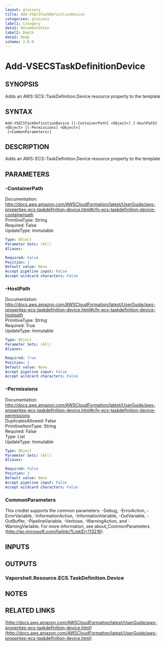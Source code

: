 ```yaml
---
layout: glossary
title: Add-VSECSTaskDefinitionDevice
categories: glossary
label1: Category
data1: Documentation
label2: Depth
data2: Deep
schema: 2.0.0
---
```


# Add-VSECSTaskDefinitionDevice

## SYNOPSIS
Adds an AWS::ECS::TaskDefinition.Device resource property to the template

## SYNTAX

```
Add-VSECSTaskDefinitionDevice [[-ContainerPath] <Object>] [-HostPath] <Object> [[-Permissions] <Object>]
 [<CommonParameters>]
```

## DESCRIPTION
Adds an AWS::ECS::TaskDefinition.Device resource property to the template

## PARAMETERS

### -ContainerPath
Documentation: http://docs.aws.amazon.com/AWSCloudFormation/latest/UserGuide/aws-properties-ecs-taskdefinition-device.html#cfn-ecs-taskdefinition-device-containerpath    
PrimitiveType: String    
Required: False    
UpdateType: Immutable

```yaml
Type: Object
Parameter Sets: (All)
Aliases:

Required: False
Position: 1
Default value: None
Accept pipeline input: False
Accept wildcard characters: False
```

### -HostPath
Documentation: http://docs.aws.amazon.com/AWSCloudFormation/latest/UserGuide/aws-properties-ecs-taskdefinition-device.html#cfn-ecs-taskdefinition-device-hostpath    
PrimitiveType: String    
Required: True    
UpdateType: Immutable

```yaml
Type: Object
Parameter Sets: (All)
Aliases:

Required: True
Position: 2
Default value: None
Accept pipeline input: False
Accept wildcard characters: False
```

### -Permissions
Documentation: http://docs.aws.amazon.com/AWSCloudFormation/latest/UserGuide/aws-properties-ecs-taskdefinition-device.html#cfn-ecs-taskdefinition-device-permissions    
DuplicatesAllowed: False    
PrimitiveItemType: String    
Required: False    
Type: List    
UpdateType: Immutable

```yaml
Type: Object
Parameter Sets: (All)
Aliases:

Required: False
Position: 3
Default value: None
Accept pipeline input: False
Accept wildcard characters: False
```

### CommonParameters
This cmdlet supports the common parameters: -Debug, -ErrorAction, -ErrorVariable, -InformationAction, -InformationVariable, -OutVariable, -OutBuffer, -PipelineVariable, -Verbose, -WarningAction, and -WarningVariable.
For more information, see about_CommonParameters (http://go.microsoft.com/fwlink/?LinkID=113216).

## INPUTS

## OUTPUTS

### Vaporshell.Resource.ECS.TaskDefinition.Device

## NOTES

## RELATED LINKS

[http://docs.aws.amazon.com/AWSCloudFormation/latest/UserGuide/aws-properties-ecs-taskdefinition-device.html](http://docs.aws.amazon.com/AWSCloudFormation/latest/UserGuide/aws-properties-ecs-taskdefinition-device.html)

